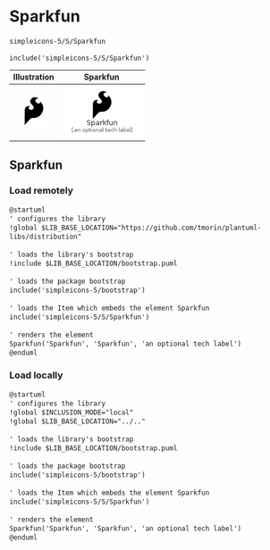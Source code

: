 # Sparkfun


```text
simpleicons-5/S/Sparkfun
```

```text
include('simpleicons-5/S/Sparkfun')
```



| Illustration | Sparkfun |
| :---: | :---: |
| ![illustration for Illustration](../../simpleicons-5/S/Sparkfun.png) | ![illustration for Sparkfun](../../simpleicons-5/S/Sparkfun.Local.png) |




## Sparkfun

### Load remotely
```plantuml
@startuml
' configures the library
!global $LIB_BASE_LOCATION="https://github.com/tmorin/plantuml-libs/distribution"

' loads the library's bootstrap
!include $LIB_BASE_LOCATION/bootstrap.puml

' loads the package bootstrap
include('simpleicons-5/bootstrap')

' loads the Item which embeds the element Sparkfun
include('simpleicons-5/S/Sparkfun')

' renders the element
Sparkfun('Sparkfun', 'Sparkfun', 'an optional tech label')
@enduml
```

### Load locally
```plantuml
@startuml
' configures the library
!global $INCLUSION_MODE="local"
!global $LIB_BASE_LOCATION="../.."

' loads the library's bootstrap
!include $LIB_BASE_LOCATION/bootstrap.puml

' loads the package bootstrap
include('simpleicons-5/bootstrap')

' loads the Item which embeds the element Sparkfun
include('simpleicons-5/S/Sparkfun')

' renders the element
Sparkfun('Sparkfun', 'Sparkfun', 'an optional tech label')
@enduml
```

